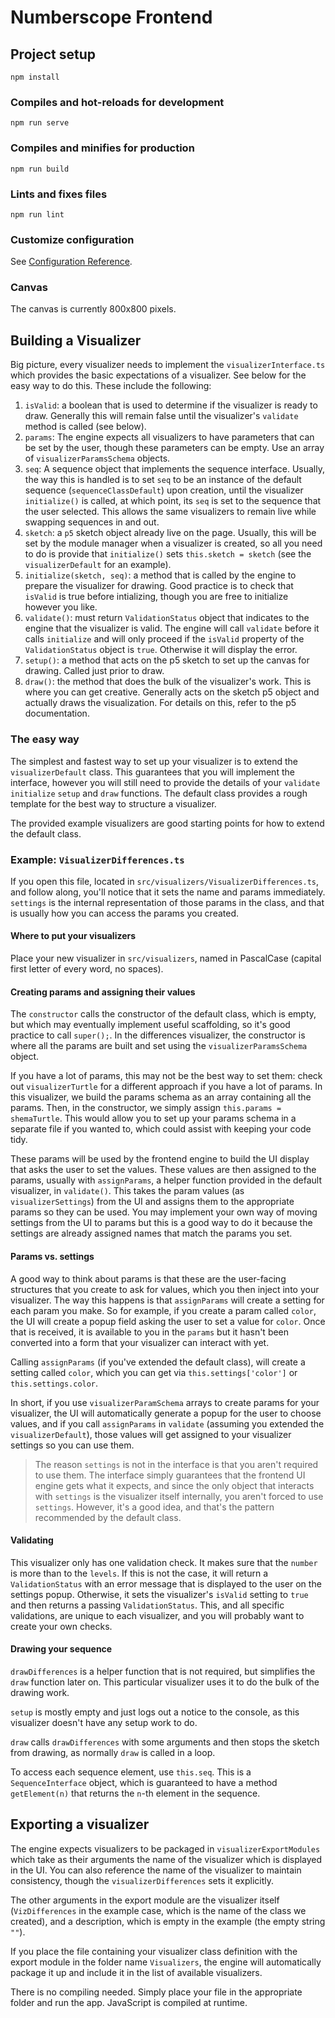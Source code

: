 # Numberscope Frontend

## Project setup
```
npm install
```

### Compiles and hot-reloads for development
```
npm run serve
```

### Compiles and minifies for production
```
npm run build
```

### Lints and fixes files
```
npm run lint
```

### Customize configuration
See [Configuration Reference](https://cli.vuejs.org/config/).

### Canvas

The canvas is currently 800x800 pixels.

## Building a Visualizer


Big picture, every visualizer needs to implement the `visualizerInterface.ts` which provides the basic expectations of a visualizer. See below for the easy way to do this. These include the following:

1. `isValid`: a boolean that is used to determine if the visualizer is ready to draw. Generally this will remain false until the visualizer's `validate` method is called (see below).
2. `params`: The engine expects all visualizers to have parameters that can be set by the user, though these parameters can be empty. Use an array of `visualizerParamsSchema` objects.
3. `seq`: A sequence object that implements the sequence interface. Usually, the way this is handled is to set `seq` to be an instance of the default sequence (`sequenceClassDefault`) upon creation, until the visualizer `initialize()` is called, at which point, its `seq` is set to the sequence that the user selected. This allows the same visualizers to remain live while swapping sequences in and out.
4. `sketch`: a `p5` sketch object already live on the page. Usually, this will be set by the module manager when a visualizer is created, so all you need to do is provide that `initialize()` sets `this.sketch = sketch` (see the `visualizerDefault` for an example).
5. `initialize(sketch, seq)`: a method that is called by the engine to prepare the visualizer for drawing. Good practice is to check that `isValid` is true before intializing, though you are free to initialize however you like.
6. `validate()`: must return `ValidationStatus` object that indicates to the engine that the visualizer is valid. The engine will call `validate` before it calls `initialize` and will only proceed if the `isValid` property of the `ValidationStatus` object is `true`. Otherwise it will display the error.
7. `setup()`: a method that acts on the p5 sketch to set up the canvas for drawing. Called just prior to draw.
8. `draw()`: the method that does the bulk of the visualizer's work. This is where you can get creative. Generally acts on the sketch p5 object and actually draws the visualization. For details on this, refer to the p5 documentation.

### The easy way

The simplest and fastest way to set up your visualizer is to extend the `visualizerDefault` class. This guarantees that you will implement the interface, however you will still need to provide the details of your `validate` `initialize` `setup` and `draw` functions. The default class provides a rough template for the best way to structure a visualizer.

The provided example visualizers are good starting points for how to extend the default class.

### Example: `VisualizerDifferences.ts`

If you open this file, located in `src/visualizers/VisualizerDifferences.ts`, and follow along, you'll notice that it sets the name and params immediately. `settings` is the internal representation of those params in the class, and that is usually how you can access the params you created.

#### Where to put your visualizers

Place your new visualizer in `src/visualizers`, named in PascalCase (capital first letter of every word, no spaces).

#### Creating params and assigning their values

The `constructor` calls the constructor of the default class, which is empty, but which may eventually implement useful scaffolding, so it's good practice to call `super();`. In the differences visualizer, the constructor is where all the params are built and set using the `visualizerParamsSchema` object.

If you have a lot of params, this may not be the best way to set them: check out `visualizerTurtle` for a different approach if you have a lot of params. In this visualizer, we build the params schema as an array containing all the params. Then, in the constructor, we simply assign `this.params = shemaTurtle`. This would allow you to set up your params schema in a separate file if you wanted to, which could assist with keeping your code tidy.

These params will be used by the frontend engine to build the UI display that asks the user to set the values. These values are then assigned to the params, usually with `assignParams`, a helper function provided in the default visualizer, in `validate()`. This takes the param values (as `visualizerSettings`) from the UI and assigns them to the appropriate params so they can be used. You may implement your own way of moving settings from the UI to params but this is a good way to do it because the settings are already assigned names that match the params you set.

#### Params vs. settings

A good way to think about params is that these are the user-facing structures that you create to ask for values, which you then inject into your visualizer. The way this happens is that `assignParams` will create a setting for each param you make. So for example, if you create a param called `color`, the UI will create a popup field asking the user to set a value for `color`. Once that is received, it is available to you in the `params` but it hasn't been converted into a form that your visualizer can interact with yet.

Calling `assignParams` (if you've extended the default class), will create a setting called `color`, which you can get via `this.settings['color']` or `this.settings.color`.

In short, if you use `visualizerParamSchema` arrays to create params for your visualizer, the UI will automatically generate a popup for the user to choose values, and if you call `assignParams` in `validate` (assuming you extended the `visualizerDefault`), those values will get assigned to your visualizer settings so you can use them.

> The reason `settings` is not in the interface is that you aren't required to use them. The interface simply guarantees that the frontend UI engine gets what it expects, and since the only object that interacts with `settings` is the visualizer itself internally, you aren't forced to use `settings`. However, it's a good idea, and that's the pattern recommended by the default class.

#### Validating
 This visualizer only has one validation check. It makes sure that the `number` is more than to the `levels`. If this is not the case, it will return a `ValidationStatus` with an error message that is displayed to the user on the settings popup. Otherwise, it sets the visualizer's `isValid` setting to `true` and then returns a passing `ValidationStatus`. This, and all specific validations, are unique to each visualizer, and you will probably want to create your own checks.

#### Drawing your sequence
`drawDifferences` is a helper function that is not required, but simplifies the `draw` function later on. This particular visualizer uses it to do the bulk of the drawing work.

`setup` is mostly empty and just logs out a notice to the console, as this visualizer doesn't have any setup work to do.

`draw` calls `drawDifferences` with some arguments and then stops the sketch from drawing, as normally `draw` is called in a loop.

To access each sequence element, use `this.seq`. This is a `SequenceInterface` object, which is guaranteed to have a method `getElement(n)` that returns the `n`-th element in the sequence.

## Exporting a visualizer

The engine expects visualizers to be packaged in `visualizerExportModules` which take as their arguments the name of the visualizer which is displayed in the UI. You can also reference the name of the visualizer to maintain consistency, though the `visualizerDifferences` sets it explicitly.

The other arguments in the export module are the visualizer itself (`VizDifferences` in the example case, which is the name of the class we created), and a description, which is empty in the example (the empty string `""`).

If you place the file containing your visualizer class definition with the export module in the folder name `Visualizers`, the engine will automatically package it up and include it in the list of available visualizers.

There is no compiling needed. Simply place your file in the appropriate folder and run the app. JavaScript is compiled at runtime.
